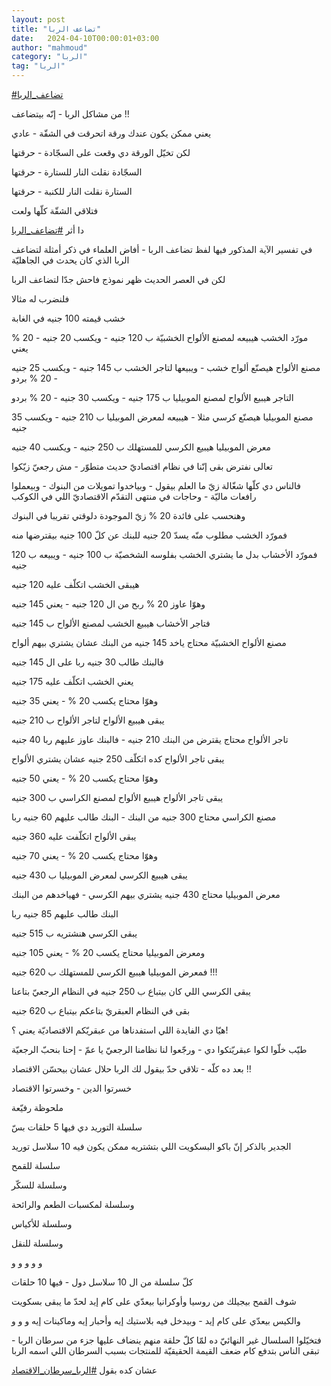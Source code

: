 ```yaml
---
layout: post
title: "تضاعف الربا"
date:   2024-04-10T00:00:01+03:00
author: "mahmoud"
category: "الربا"
tag: "الربا"
---
```



[<u>\#تضاعف\_الربا</u>](https://www.facebook.com/hashtag/%D8%AA%D8%B6%D8%A7%D8%B9%D9%81_%D8%A7%D9%84%D8%B1%D8%A8%D8%A7?__eep__=6&__cft__%5b0%5d=AZVBiu6MMCx0reqlGLL4Xopqx4KVSVRTOurNmEAXfbrP8on5rFJmRKtjuag5n9fpeoYg0HO4AJhIitWVjFDrB0e-SyCtHpbBNO7DgZgsI7QvTOLOdGpxjQhO3qxPGNRts3R1D_gl4CCDiHXHcCagXHprqnfDBmva6bp6MajB4_gLgIsoefeI3oO8I-zQe4WFid8&__tn__=*NK-R)




من مشاكل الربا - إنّه بيتضاعف !!




يعني ممكن يكون عندك ورقة اتحرقت في الشقّة - عادي

لكن تخيّل الورقة دي وقعت على السجّادة - حرقتها

السجّادة نقلت النار للستارة - حرقتها

الستارة نقلت النار للكنبة - حرقتها

فتلاقي الشقّة كلّها ولعت




دا أثر
[<u>\#تضاعف\_الربا</u>](https://www.facebook.com/hashtag/%D8%AA%D8%B6%D8%A7%D8%B9%D9%81_%D8%A7%D9%84%D8%B1%D8%A8%D8%A7?__eep__=6&__cft__%5b0%5d=AZVBiu6MMCx0reqlGLL4Xopqx4KVSVRTOurNmEAXfbrP8on5rFJmRKtjuag5n9fpeoYg0HO4AJhIitWVjFDrB0e-SyCtHpbBNO7DgZgsI7QvTOLOdGpxjQhO3qxPGNRts3R1D_gl4CCDiHXHcCagXHprqnfDBmva6bp6MajB4_gLgIsoefeI3oO8I-zQe4WFid8&__tn__=*NK-R)




في تفسير الآية المذكور فيها لفظ تضاعف الربا - أفاض
العلماء في ذكر أمثلة لتضاعف الربا الذي كان يحدث في الجاهليّة




لكن في العصر الحديث ظهر نموذج فاحش جدّا لتضاعف
الربا

فلنضرب له مثالا




خشب قيمته 100 جنيه في الغابة

مورّد الخشب هيبيعه لمصنع الألواح الخشبيّة ب 120 جنيه -
ويكسب 20 جنيه - 20 % يعني




مصنع الألواح هيصنّع ألواح خشب - ويبيعها لتاجر الخشب ب 145
جنيه - ويكسب 25 جنيه - 20 % بردو




التاجر هيبيع الألواح لمصنع الموبيليا ب 175 جنيه - ويكسب
30 جنيه - 20 % بردو




مصنع الموبيليا هيصنّع كرسي مثلا - هيبيعه لمعرض الموبيليا
ب 210 جنيه - ويكسب 35 جنيه




معرض الموبيليا هيبيع الكرسي للمستهلك ب 250 جنيه - ويكسب
40 جنيه




تعالى نفترض بقى إنّنا في نظام اقتصاديّ حديث متطوّر - مش
رجعيّ زيّكوا

فالناس دي كلّها شغّالة زيّ ما العلم بيقول - وبياخدوا
تمويلات من البنوك - وبيعملوا رافعات ماليّة - وحاجات في منتهى التقدّم
الاقتصاديّ اللي في الكوكب




وهنحسب على فائدة 20 % زيّ الموجودة دلوقتي تقريبا في
البنوك




فمورّد الخشب مطلوب منّه يسدّ 20 جنيه للبنك عن كلّ 100 جنيه
بيقترضها منه

فمورّد الأخشاب بدل ما يشتري الخشب بفلوسه الشخصيّة ب 100
جنيه - ويبيعه ب 120 جنيه

هيبقى الخشب اتكلّف عليه 120 جنيه

وهوّا عاوز 20 % ربح من ال 120 جنيه - يعني 145 جنيه

فتاجر الأخشاب هيبيع الخشب لمصنع الألواح ب 145
جنيه




مصنع الألواح الخشبيّة محتاج ياخد 145 جنيه من البنك عشان
يشتري بيهم ألواح

فالبنك طالب 30 جنيه ربا على ال 145 جنيه

يعني الخشب اتكلّف عليه 175 جنيه

وهوّا محتاج يكسب 20 % - يعني 35 جنيه

يبقى هيبيع الألواح لتاجر الألواح ب 210 جنيه




تاجر الألواح محتاج يقترض من البنك 210 جنيه - فالبنك عاوز
عليهم ربا 40 جنيه

يبقى تاجر الألواح كده اتكلّف 250 جنيه عشان يشتري
الألواح

وهوّا محتاج يكسب 20 % - يعني 50 جنيه

يبقى تاجر الألواح هيبيع الألواح لمصنع الكراسي ب 300
جنيه




مصنع الكراسي محتاج 300 جنيه من البنك - البنك طالب عليهم
60 جنيه ربا

يبقى الألواح اتكلّفت عليه 360 جنيه

وهوّا محتاج يكسب 20 % - يعني 70 جنيه

يبقى هيبيع الكرسي لمعرض الموبيليا ب 430 جنيه




معرض الموبيليا محتاج 430 جنيه يشتري بيهم الكرسي -
فهياخدهم من البنك

البنك طالب عليهم 85 جنيه ربا

يبقى الكرسي هنشتريه ب 515 جنيه

ومعرض الموبيليا محتاج يكسب 20 % - يعني 105 جنيه

فمعرض الموبيليا هيبيع الكرسي للمستهلك ب 620 جنيه
!!!




يبقى الكرسي اللي كان بيتباع ب 250 جنيه في النظام الرجعيّ
بتاعنا

بقى في النظام العبقريّ بتاعكم بيتباع ب 620 جنيه




هيّا دي الفايدة اللي استفدناها من عبقريّكم الاقتصاديّة يعني
؟!

طيّب خلّوا لكوا عبقريّتكوا دي - ورجّعوا لنا نظامنا الرجعيّ يا
عمّ - إحنا بنحبّ الرجعيّة




بعد ده كلّه - تلاقي حدّ بيقول لك الربا حلال عشان بيحسّن
الاقتصاد !!

خسرتوا الدين - وخسرتوا الاقتصاد




ملحوظة رفيّعة

سلسلة التوريد دي فيها 5 حلقات بسّ

الجدير بالذكر إنّ باكو البسكويت اللي بتشتريه ممكن يكون
فيه 10 سلاسل توريد

سلسلة للقمح

وسلسلة للسكّر

وسلسلة لمكسبات الطعم والرائحة

وسلسلة للأكياس

وسلسلة للنقل

و و و و و




كلّ سلسلة من ال 10 سلاسل دول - فيها 10 حلقات

شوف القمح بيجيلك من روسيا وأوكرانيا بيعدّي على كام إيد
لحدّ ما يبقى بسكويت

والكيس بيعدّي على كام إيد - وبيدخل فيه بلاستيك إيه وأحبار
إيه وماكينات إيه و و و




فتخيّلوا السلسال غير النهائيّ ده لمّا كلّ حلقة منهم ينضاف
عليها جزء من سرطان الربا - تبقى الناس بتدفع كام ضعف القيمة الحقيقيّة
للمنتجات بسبب السرطان اللي اسمه الربا




عشان كده بقول
[<u>\#الربا\_سرطان\_الاقتصاد</u>](https://www.facebook.com/hashtag/%D8%A7%D9%84%D8%B1%D8%A8%D8%A7_%D8%B3%D8%B1%D8%B7%D8%A7%D9%86_%D8%A7%D9%84%D8%A7%D9%82%D8%AA%D8%B5%D8%A7%D8%AF?__eep__=6&__cft__%5b0%5d=AZVBiu6MMCx0reqlGLL4Xopqx4KVSVRTOurNmEAXfbrP8on5rFJmRKtjuag5n9fpeoYg0HO4AJhIitWVjFDrB0e-SyCtHpbBNO7DgZgsI7QvTOLOdGpxjQhO3qxPGNRts3R1D_gl4CCDiHXHcCagXHprqnfDBmva6bp6MajB4_gLgIsoefeI3oO8I-zQe4WFid8&__tn__=*NK-R)
